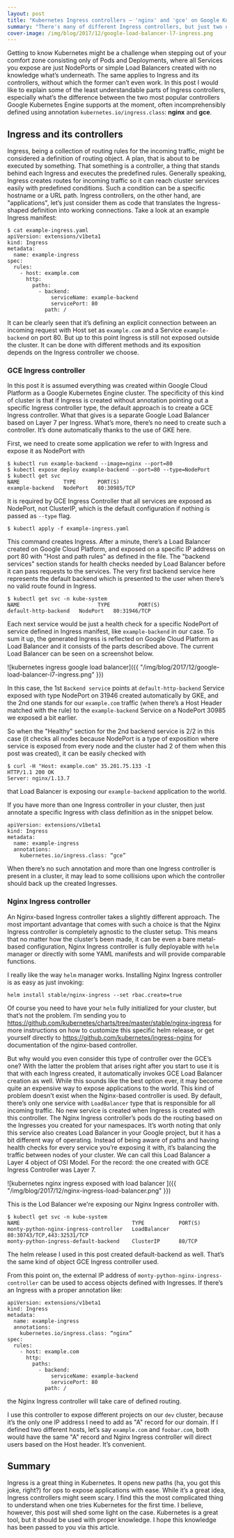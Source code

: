 ```yaml
---
layout: post
title: "Kubernetes Ingress controllers – 'nginx' and 'gce' on Google Kubernetes Engine"
summary: "There's many of different Ingress controllers, but just two of them really count in the end. In this post I'm describing both: Nginx and GCE, with examples based on Kubernetes cluster set up on Google Cloud Platform."
cover-image: /img/blog/2017/12/google-load-balancer-l7-ingress.png
---
```


Getting to know Kubernetes might be a challenge when stepping out of your comfort zone consisting only of Pods and Deployments, where all Services you expose are just NodePorts or simple Load Balancers created with no knowledge what’s underneath. The same applies to Ingress and its controllers, without which the former can’t even work. In this post I would like to explain some of the least understandable parts of Ingress controllers, especially what’s the difference between the two most popular controllers Google Kubernetes Engine supports at the moment, often incomprehensibly defined using annotation `kubernetes.io/ingress.class`: **nginx** and **gce**.

## Ingress and its controllers
Ingress, being a collection of routing rules for the incoming traffic, might be considered a definition of routing object. A plan, that is about to be executed by something. That something is a controller, a thing that stands behind each Ingress and executes the predefined rules. Generally speaking, Ingress creates routes for incoming traffic so it can reach cluster services easily with predefined conditions. Such a condition can be a specific hostname or a URL path. Ingress controllers, on the other hand, are "applications", let’s just consider them as code that translates the Ingress-shaped definition into working connections. Take a look at an example Ingress manifest:

```
$ cat example-ingress.yaml
apiVersion: extensions/v1beta1
kind: Ingress
metadata:
  name: example-ingress
spec:
  rules:
    - host: example.com
      http:
        paths:
          - backend:
              serviceName: example-backend
              servicePort: 80
            path: /
```

It can be clearly seen that it’s defining an explicit connection between an incoming request with Host set as `example.com` and a Service `example-backend` on port 80. But up to this point Ingress is still not exposed outside the cluster. It can be done with different methods and its exposition depends on the Ingress controller we choose. 

### GCE Ingress controller
In this post it is assumed everything was created within Google Cloud Platform as a Google Kubernetes Engine cluster. The specificity of this kind of cluster is that if Ingress is created without annotation pointing out a specific Ingress controller type, the default approach is to create a GCE Ingress controller. What that gives is a separate Google Load Balancer based on Layer 7 per Ingress. What’s more, there’s no need to create such a controller. It’s done automatically thanks to the use of GKE here.

First, we need to create some application we refer to with Ingress and expose it as NodePort with

```
$ kubectl run example-backend --image=nginx --port=80
$ kubectl expose deploy example-backend --port=80 --type=NodePort
$ kubectl get svc
NAME              TYPE       PORT(S)
example-backend   NodePort   80:30985/TCP
```

It is required by GCE Ingress Controller that all services are exposed as NodePort, not ClusterIP, which is the default configuration if nothing is passed as `--type` flag.

```
$ kubectl apply -f example-ingress.yaml
```

This command creates Ingress. After a minute, there’s a Load Balancer created on Google Cloud Platform, and exposed on a specific IP address on port 80 with "Host and path rules" as defined in the file. The "backend services" section stands for health checks needed by Load Balancer before it can pass requests to the services. The very first backend service here represents the default backend which is presented to the user when there’s no valid route found in Ingress. 

```
$ kubectl get svc -n kube-system
NAME                         TYPE         PORT(S)
default-http-backend   NodePort   80:31946/TCP
```

Each next service would be just a health check for a specific NodePort of service defined in Ingress manifest, like `example-backend` in our case.
To sum it up, the generated Ingress is reflected on Google Cloud Platform as Load Balancer and it consists of the parts described above. The current Load Balancer can be seen on a screenshot below.

![kubernetes ingress google load balancer]({{ "/img/blog/2017/12/google-load-balancer-l7-ingress.png" }})

In this case, the 1st `Backend service` points at `default-http-backend` Service exposed with type NodePort on 31946 created automatically by GKE, and the 2nd one stands for our `example.com` traffic (when there’s a Host Header matched with the rule) to the `example-backend` Service on a NodePort 30985 we exposed a bit earlier.

So when the "Healthy" section for the 2nd backend service is 2/2 in this case (it checks all nodes because NodePort is a type of exposition where service is exposed from every node and the cluster had 2 of them when this post was created), it can be easily checked with

```
$ curl -H "Host: example.com" 35.201.75.133 -I
HTTP/1.1 200 OK
Server: nginx/1.13.7
```

that Load Balancer is exposing our `example-backend` application to the world.

If you have more than one Ingress controller in your cluster, then just annotate a specific Ingress with class definition as in the snippet below.

```
apiVersion: extensions/v1beta1
kind: Ingress
metadata:
  name: example-ingress
  annotations: 
    kubernetes.io/ingress.class: “gce”
```
When there’s no such annotation and more than one Ingress controller is present in a cluster, it may lead to some collisions upon which the controller should back up the created Ingresses.

### Nginx Ingress controller
An Nginx-based Ingress controller takes a slightly different approach. The most important advantage that comes with such a choice is that the Nginx Ingress controller is completely agnostic to the cluster setup. This means that no matter how the cluster’s been made, it can be even a bare metal-based configuration, Nginx Ingress controller is fully deployable with `helm` manager or directly with some YAML manifests and will provide comparable functions. 

I really like the way `helm` manager works. Installing Nginx Ingress controller is as easy as just invoking:

```
helm install stable/nginx-ingress --set rbac.create=true
```

Of course you need to have your `helm` fully initialized for your cluster, but that’s not the problem. I’m sending you to https://github.com/kubernetes/charts/tree/master/stable/nginx-ingress for more instructions on how to customize this specific helm release, or get yourself directly to https://github.com/kubernetes/ingress-nginx for documentation of the nginx-based controller.

But why would you even consider this type of controller over the GCE’s one? With the latter the problem that arises right after you start to use it is that with each Ingress created, it automatically invokes GCE Load Balancer creation as well. While this sounds like the best option ever, it may become quite an expensive way to expose applications to the world. This kind of problem doesn’t exist when the Nginx-based controller is used. By default, there’s only one service with `LoadBalancer` type that is responsible for all incoming traffic. No new service is created when Ingress is created with this controller. The Nginx Ingress controller’s pods do the routing based on the Ingresses you created for your namespaces. It’s worth noting that only this service also creates Load Balancer in your Google project, but it has a bit different way of operating. Instead of being aware of paths and having health checks for every service you’re exposing it with, it’s balancing the traffic between nodes of your cluster. We can call this Load Balancer a Layer 4 object of OSI Model. For the record: the one created with GCE Ingress Controller was Layer 7. 

![kubernetes nginx ingress exposed with load balancer ]({{ "/img/blog/2017/12/nginx-ingress-load-balancer.png" }})

This is the Lod Balancer we're exposing our Nginx Ingress controller with.

```
$ kubectl get svc -n kube-system
NAME                                    TYPE           PORT(S)              
monty-python-nginx-ingress-controller   LoadBalancer   80:30743/TCP,443:32531/TCP
monty-python-ingress-default-backend    ClusterIP      80/TCP
```

The helm release I used in this post created default-backend as well. That’s the same kind of object GCE Ingress controller used.

From this point on, the external IP address of `monty-python-nginx-ingress-controller` can be used to access objects defined with Ingresses. If there’s an Ingress with a proper annotation like:

```
apiVersion: extensions/v1beta1
kind: Ingress
metadata:
  name: example-ingress
  annotations: 
    kubernetes.io/ingress.class: “nginx”
spec:
  rules:
    - host: example.com
      http:
        paths:
          - backend:
              serviceName: example-backend
              servicePort: 80
            path: /
```

the Nginx Ingress controller will take care of defined routing. 

I use this controller to expose different projects on our `dev` cluster, because it’s the only one IP address I need to add as "A" record for our domain. If I defined two different hosts, let’s say `example.com` and `foobar.com`, both would have the same "A" record and Nginx Ingress controller will direct users based on the Host header. It’s convenient.

## Summary
Ingress is a great thing in Kubernetes. It opens new paths (ha, you got this joke, right?) for ops to expose applications with ease. While it’s a great idea, Ingress controllers might seem scary. I find this the most complicated thing to understand when one tries Kubernetes for the first time. I believe, however,  this post will shed some light on the case. Kubernetes is a great tool, but it should be used with proper knowledge. I hope this knowledge has been passed to you via this article. 
